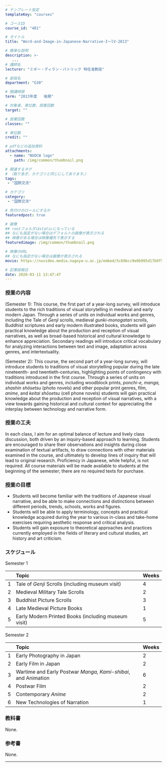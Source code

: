 ```yaml
---
# テンプレート指定
templateKey: "courses"

# コースID
course_id: "401"

# タイトル
title: "Word-and-Image-in-Japanese-Narrative-I〜lV-2013"

# 簡単な説明
description: >-
   ...
# 講師名
lecturer: "ミギー・ディラン・パトリック 特任准教授"

# 部局名
department: "G30"

# 開講時限
term: "2013年度	後期"

# 対象者、単位数、授業回数
target: ""

# 授業回数
classes: ""

# 単位数
credit: ""

# pdfなどの追加資料
attachments:
  - name: "NUOCW logo" 
    path: /img/common/thumbnail.png

# 関連するタグ
# （取り急ぎ、カテゴリと同じにしてあります。）
tags:
 - "国際交流"

# カテゴリ
category:
 - "国際交流"

# 色付けのロールにするか
featuredpost: true

# 画像
## rootフォルダはstaticになっている
## なにも指定がない場合はデフォルトの画像が表示される
## 映像がある場合は映像優先で表示する
featuredimage: /img/common/thumbnail.png

# 映像のURL
## なにも指定がない場合は画像が表示される
movie: https://nuvideo.media.nagoya-u.ac.jp/embed/5c69bcc9e0b995d17b9f500c2e6fdbdceb3629c9

# 記事投稿日
date: 2020-03-11 13:47:47
---
```


### 授業の内容

(Semester 1): This course, the first part of a year-long survey, will introduce students to the rich traditions of visual storytelling in medieval and early modern Japan. Through a series of units on individual works and genres, including the Tale of _Genji_ scrolls, medieval _gunki-monogatari_ scrolls, Buddhist scriptures and early modern illustrated books, students will gain practical knowledge about the production and reception of visual narratives, as well as broad-based historical and cultural knowledge to enhance appreciation. Secondary readings will introduce critical vocabulary for analyzing interactions between text and image, adaptation across genres, and intertextuality.

(Semester 2): This course, the second part of a year-long survey, will introduce students to traditions of visual storytelling popular during the late nineteenth- and twentieth-centuries, highlighting points of contingency with traditions introduced in the first course. Through a series of units on individual works and genres, including woodblock prints, _ponchi-e, manga, shashin shōsetsu_ (photo novels) and other popular print genres, film, _anime_, and _keitai shōsetsu_ (cell phone novels) students will gain practical knowledge about the production and reception of visual narratives, with a view towards gaining historical and cultural context for appreciating the interplay between technology and narrative form.


### 授業の工夫

In each class, I aim for an optimal balance of lecture and lively class discussion, both driven by an inquiry-based approach to learning. Students are encouraged to share their observations and insights during close examination of textual artifacts, to draw connections with other materials examined in the course, and ultimately to develop lines of inquiry that will lead to original research. Proficiency in Japanese, while helpful, is not required. All course materials will be made available to students at the beginning of the semester; there are no required texts for purchase.





### 授業の目標

* Students will become familiar with the traditions of Japanese visual narrative, and be able to make connections and distinctions between different periods, trends, schools, works and figures.
* Students will be able to apply terminology, concepts and practical knowledge acquired during the year to various in-class and take-home exercises requiring aesthetic response and critical analysis.
* Students will gain exposure to theoretical approaches and practices currently employed in the fields of literary and cultural studies, art history and art criticism.

### スケジュール

Semester 1

|  | Topic                                              |  Weeks|
|-:|:--------------------------------------------------- |:-----|
|1 | Tale of _Genji_ Scrolls (including museum visit)    | 4 |
|2 | Medieval Military Tale Scrolls                      | 2 |
|3 | Buddhist Picture Scrolls                            | 3 |
|4 | Late Medieval Picture Books                         | 1 |
|5 | Early Modern Printed Books (including museum visit) | 5 |

Semester 2

|  | Topic                                                         | Weeks|
|-:|:------------------------------------------------------------- | -----|
|1 | Early Photography in Japan                                    | 2 |
|2 | Early Film in Japan                                           | 2 |
|3 | Wartime and Early Postwar _Manga, Kami-shibai_, and Animation | 6 |
|4 | Postwar Film                                                  | 2 |
|5 | Contemporary _Anime_                                          | 2 |
|6 | New Technologies of Narration                                 | 1 |

### 教科書

None.

### 参考書

None.
















-----